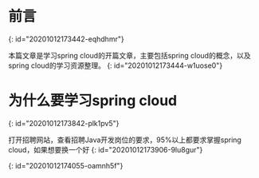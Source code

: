 # 前言
{: id="20201012173442-eqhdhmr"}

本篇文章是学习spring cloud的开篇文章，主要包括spring cloud的概念，以及spring cloud的学习资源整理。
{: id="20201012173444-w1uose0"}

# 为什么要学习spring cloud
{: id="20201012173842-plk1pv5"}

打开招聘网站，查看招聘Java开发岗位的要求，95%以上都要求掌握spring cloud，如果想要换一个好
{: id="20201012173906-9lu8gur"}

{: id="20201012174055-oamnh5f"}
